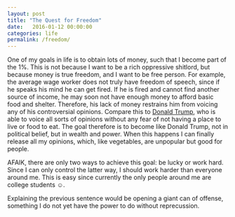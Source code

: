 ```yaml
---
layout: post
title: "The Quest for Freedom"
date:   2016-01-12 00:00:00
categories: life
permalink: /freedom/
---
```


One of my goals in life is to obtain lots of money, such that I become part of the 1%. This is not because I want to be a rich oppressive shitlord, but because money is true freedom, and I want to be free person. For example, the average wage worker does not truly have freedom of speech, since if he speaks his mind he can get fired. If he is fired and cannot find another source of income, he may soon not have enough money to afford basic food and shelter. Therefore, his lack of money restrains him from voicing any of his controversial opinions. Compare this to [Donald Trump][1], who is able to voice all sorts of opinions without any fear of not having a place to live or food to eat. The goal therefore is to become like Donald Trump, not in political belief, but in wealth and power. When this happens I can finally release all my opinions, which, like vegetables, are unpopular but good for people.

AFAIK, there are only two ways to achieve this goal: be lucky or work hard. Since I can only control the latter way, I should work harder than everyone around me. This is easy since currently the only people around me are college students ☺. 

Explaining the previous sentence would be opening a giant can of offense, something I do not yet have the power to do without reprecussion.

[1]: https://en.wikipedia.org/wiki/Donald_Trump